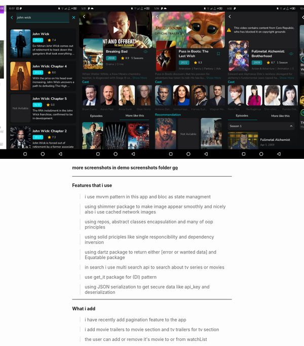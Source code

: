 <div style="display:flex; justify-content: center; align-items: center">
  <img src='demo%20screenshots/Screenshot_20230419-225242.png' width='230'/>
  <img src='demo%20screenshots/web%20preview.png' width='230'/>
  <img src='demo%20screenshots/Screenshot_20230419-223721.png' width='230'/>
  <img src='demo%20screenshots/Screenshot_20230930-053146.png' width='230'/>
  <img src='demo%20screenshots/Screenshot_20230930-053422.png' width='230'/>
  <img src='demo%20screenshots/Screenshot_20230930-060211.png' width='230'/>
  <img src='demo%20screenshots/Screenshot_20230419-224303.png' width='230'/>
  <img src='demo%20screenshots/Screenshot_20230316-151241.png' width='230'/>
</div>

<h4>more screenshots in demo screenshots folder <a href="https://github.com/mhmoudGamea/night-movie/tree/main/demo%20screenshots">  go</a></h4>

<hr/>
<h4>Features that i use</h4>

> i use mvvm pattern in this app and bloc as state managment

> using shimmer package to make image appear smoothly and nicely also i use cached network images

> using repos, abstract classes encapsulation and many of oop principles

> using solid priciples like single responcibility and dependency inversion

> using dartz package to return either [error or wanted data] and Equatable package

> in search i use multi search api to search about tv series or movies

> use get_it package for (DI) pattern

> using JSON serialization to get secure data like api_key and deserialization

<hr/>
<h4>What i add</h4>

> i have recently add pagination feature to the app

> i add movie trailers to movie section and tv trailers for tv section

> the user can add or remove it's movie to or from watchList
